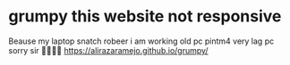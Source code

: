 # grumpy this website not responsive 
Beause my laptop snatch robeer i am working old pc pintm4
very lag pc 
sorry sir 🙏🏻🙏🏻
 https://alirazaramejo.github.io/grumpy/
